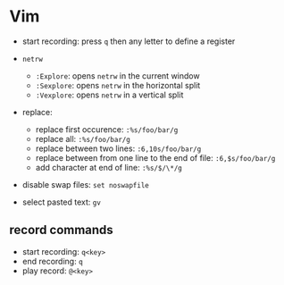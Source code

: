 # Vim

* start recording: press `q` then any letter to define a register

* `netrw`
	* `:Explore`: opens `netrw` in the current window
	* `:Sexplore`: opens `netrw` in the horizontal split
	* `:Vexplore`: opens `netrw` in a vertical split

* replace:
  * replace first occurence: `:%s/foo/bar/g`
  * replace all: `:%s/foo/bar/g`
  * replace between two lines: `:6,10s/foo/bar/g`
  * replace between from one line to the end of file: `:6,$s/foo/bar/g`
  * add character at end of line: `:%s/$/\*/g`

* disable swap files: `set noswapfile`
* select pasted text: `gv`

## record commands
* start recording: `q<key>`
* end recording: `q`
* play record: `@<key>`